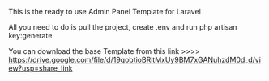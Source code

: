 This is the ready to use Admin Panel Template for Laravel

All you need to do is pull the project, create .env and run php artisan key:generate

You can download the base Template from this link >>>> https://drive.google.com/file/d/19qobtioBRitMxUy9BM7xGANuhzdM0d_d/view?usp=share_link
